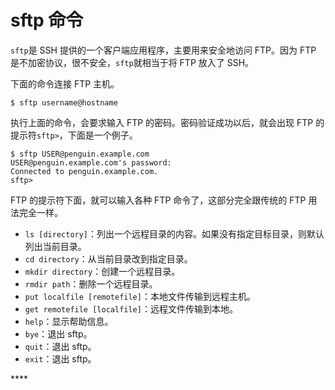 # sftp 命令

`sftp`是 SSH 提供的一个客户端应用程序，主要用来安全地访问 FTP。因为 FTP 是不加密协议，很不安全，`sftp`就相当于将 FTP 放入了 SSH。

下面的命令连接 FTP 主机。

```text
$ sftp username@hostname
```

执行上面的命令，会要求输入 FTP 的密码。密码验证成功以后，就会出现 FTP 的提示符`sftp>`，下面是一个例子。

```text
$ sftp USER@penguin.example.com
USER@penguin.example.com's password:
Connected to penguin.example.com.
sftp>
```

FTP 的提示符下面，就可以输入各种 FTP 命令了，这部分完全跟传统的 FTP 用法完全一样。

* `ls [directory]`：列出一个远程目录的内容。如果没有指定目标目录，则默认列出当前目录。
* `cd directory`：从当前目录改到指定目录。
* `mkdir directory`：创建一个远程目录。
* `rmdir path`：删除一个远程目录。
* `put localfile [remotefile]`：本地文件传输到远程主机。
* `get remotefile [localfile]`：远程文件传输到本地。
* `help`：显示帮助信息。
* `bye`：退出 sftp。
* `quit`：退出 sftp。
* `exit`：退出 sftp。

\*\*\*\*

